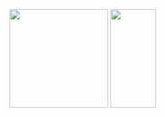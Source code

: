 <div>
  <img align="center" height="175px" widht="60%" src="https://github-readme-stats.vercel.app/api?username=eltfshr&count_private=true&show_icons=true&theme=radical&layout=compact" />
  <img align="center" height="175px" width="40%" src="https://github-readme-stats.vercel.app/api/top-langs/?username=anuraghazra&theme=radical&layout=compact" />
</div>


<!--
**eltfshr/eltfshr** is a ✨ _special_ ✨ repository because its `README.md` (this file) appears on your GitHub profile.

Here are some ideas to get you started:

- 🔭 I’m currently working on ...
- 🌱 I’m currently learning ...
- 👯 I’m looking to collaborate on ...
- 🤔 I’m looking for help with ...
- 💬 Ask me about ...
- 📫 How to reach me: ...
- 😄 Pronouns: ...
- ⚡ Fun fact: ...
-->
